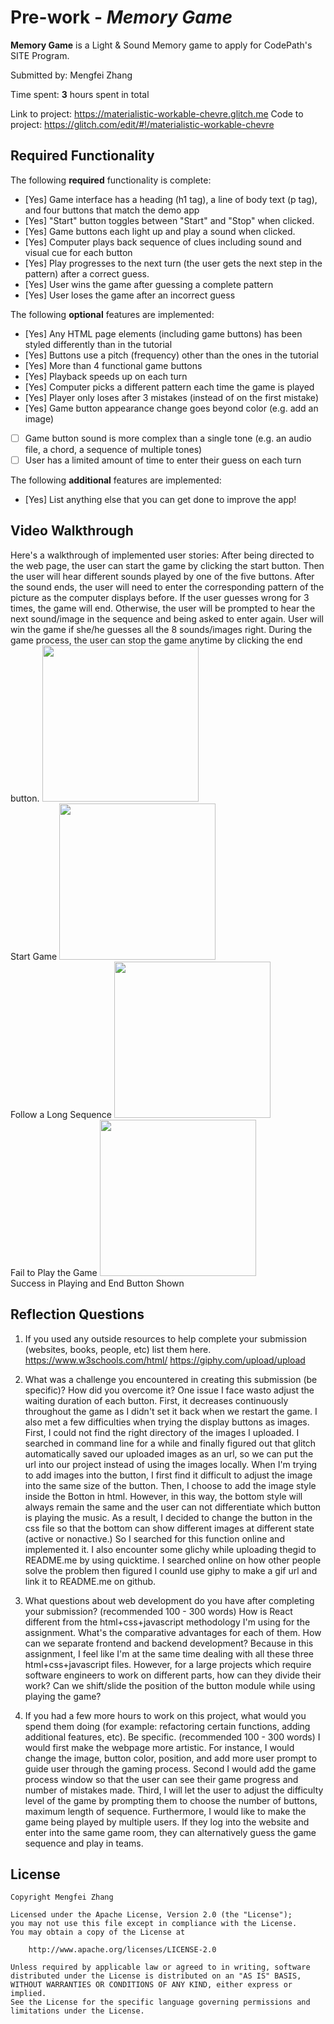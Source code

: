 # Pre-work - *Memory Game*

**Memory Game** is a Light & Sound Memory game to apply for CodePath's SITE Program. 

Submitted by: Mengfei Zhang

Time spent: **3** hours spent in total

Link to project: https://materialistic-workable-chevre.glitch.me
Code to project: https://glitch.com/edit/#!/materialistic-workable-chevre

## Required Functionality

The following **required** functionality is complete:
* [Yes] Game interface has a heading (h1 tag), a line of body text (p tag), and four buttons that match the demo app
* [Yes] "Start" button toggles between "Start" and "Stop" when clicked. 
* [Yes] Game buttons each light up and play a sound when clicked. 
* [Yes] Computer plays back sequence of clues including sound and visual cue for each button
* [Yes] Play progresses to the next turn (the user gets the next step in the pattern) after a correct guess. 
* [Yes] User wins the game after guessing a complete pattern
* [Yes] User loses the game after an incorrect guess

The following **optional** features are implemented:

* [Yes] Any HTML page elements (including game buttons) has been styled differently than in the tutorial
* [Yes] Buttons use a pitch (frequency) other than the ones in the tutorial
* [Yes] More than 4 functional game buttons
* [Yes] Playback speeds up on each turn
* [Yes] Computer picks a different pattern each time the game is played
* [Yes] Player only loses after 3 mistakes (instead of on the first mistake)
* [Yes] Game button appearance change goes beyond color (e.g. add an image)
* [ ] Game button sound is more complex than a single tone (e.g. an audio file, a chord, a sequence of multiple tones)
* [ ] User has a limited amount of time to enter their guess on each turn

The following **additional** features are implemented:

- [Yes] List anything else that you can get done to improve the app!

## Video Walkthrough

Here's a walkthrough of implemented user stories:
After being directed to the web page, the user can start the game by clicking the start button. Then the user will hear different sounds played by one of the five buttons. After the sound ends, the user will need to enter the corresponding pattern of the picture as the computer displays before. If the user guesses wrong for 3 times, the game will end. Otherwise, the user will be prompted to hear the next sound/image in the sequence and being asked to enter again. User will win the game if she/he guesses all the 8 sounds/images right. During the game process, the user can stop the game anytime by clicking the end button.
<img src = "https://media.giphy.com/media/0ucte1nd6HnA9OUR6U/giphy.gif" width = 250><br>
Start Game
<img src = "https://media.giphy.com/media/twPnG3okwaWzHbEllm/giphy.gif" width = 250><br>
Follow a Long Sequence
<img src = "https://media.giphy.com/media/fyOqsTMJBPysGRhk14/giphy.gif" width = 250><br>
Fail to Play the Game
<img src = "https://media.giphy.com/media/UFhLX8xxPPDBnXOuQu/giphy.gif" width = 250><br>
Success in Playing and End Button Shown

## Reflection Questions
1. If you used any outside resources to help complete your submission (websites, books, people, etc) list them here. 
https://www.w3schools.com/html/
https://giphy.com/upload/upload

2. What was a challenge you encountered in creating this submission (be specific)? How did you overcome it?
One issue I face wasto adjust the waiting duration of each button. First, it decreases continuously throughout the game as I didn't set it back when we restart the game.
I also met a few difficulties when trying the display buttons as images. First, I could not find the right directory of the images I uploaded. I searched in command line for a while and finally figured out that glitch automatically saved our uploaded images as an url, so we can put the url into our project instead of using the images locally.
When I'm trying to add images into the button, I first find it difficult to adjust the image into the same size of the button. Then, I choose to add the image style inside the Botton in html. However, in this way, the bottom style will always remain the same and the user can not differentiate which button is playing the music. As a result, I decided to change the button in the css file so that the bottom can show different images at different state (active or nonactive.) So I searched for this function online and implemented it.
I also encounter some glichy while uploading thegid to README.me by using quicktime. I searched online on how other people solve the problem then figured I counld use giphy to make a gif url and link it to README.me on github.

3. What questions about web development do you have after completing your submission? (recommended 100 - 300 words) 
How is React different from the html+css+javascript methodology I'm using for the assignment. What's the comparative advantages for each of them.
How can we separate frontend and backend development? Because in this assignment, I feel like I'm at the same time dealing with all these three html+css+javascript files. However, for a large projects which require software engineers to work on different parts, how can they divide their work?
Can we shift/slide the position of the button module while using playing the game?

4. If you had a few more hours to work on this project, what would you spend them doing (for example: refactoring certain functions, adding additional features, etc). Be specific. (recommended 100 - 300 words) 
I would first make the webpage more artistic. For instance, I would change the image, button color, position, and add more user prompt to guide user through the gaming process.
Second I would add the game process window so that the user can see their game progress and number of mistakes made.
Third, I will let the user to adjust the difficulty level of the game by prompting them to choose the number of buttons, maximum length of sequence.
Furthermore, I would like to make the game being played by multiple users. If they log into the website and enter into the same game room, they can alternatively guess the game sequence and play in teams.

## License

    Copyright Mengfei Zhang

    Licensed under the Apache License, Version 2.0 (the "License");
    you may not use this file except in compliance with the License.
    You may obtain a copy of the License at

        http://www.apache.org/licenses/LICENSE-2.0

    Unless required by applicable law or agreed to in writing, software
    distributed under the License is distributed on an "AS IS" BASIS,
    WITHOUT WARRANTIES OR CONDITIONS OF ANY KIND, either express or implied.
    See the License for the specific language governing permissions and
    limitations under the License.
